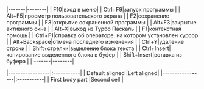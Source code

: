 

|-------|--------|
| F10|вход в меню|
| Ctrl+F9|запуск программы |
| Alt+F5|просмотр пользовательского экрана |
| F2|сохранение программы |
| F3|открытие сохраненной программы |
| Alt+F3|закрытие активного окна |
| Alt+X|выход из Турбо Паскаль |
| F1|контекстная помощь |
| Ctrl+F1|справка об операторе, на котором установлен курсор |
| Alt+Backspace|отмена последнего изменения |
| Ctrl+Y|удаление строки |
| Shift+стрелки|выделение блока текста |
| Ctrl+Insert|копирование выделенного блока в буфер |
| Shift+Insert|вставка из буфера |
| -------|--------|

|-----------------|:-----------|
| Default aligned |Left aligned|
|-----------------|:-----------|
| First body part |Second cell |
